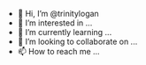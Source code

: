 - 👋 Hi, I’m @trinitylogan
- 👀 I’m interested in ...
- 🌱 I’m currently learning ...
- 💞️ I’m looking to collaborate on ...
- 📫 How to reach me ...

<!---
trinitylogan/trinitylogan is a ✨ special ✨ repository because its `README.md` (this file) appears on your GitHub profile.
You can click the Preview link to take a look at your changes.
--->
